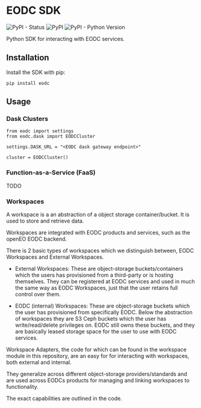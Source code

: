 # EODC SDK
![PyPI - Status](https://img.shields.io/pypi/status/eodc)
![PyPI](https://img.shields.io/pypi/v/eodc)
![PyPI - Python Version](https://img.shields.io/pypi/pyversions/eodc)

Python SDK for interacting with EODC services.

## Installation
Install the SDK with pip:

```
pip install eodc
```

## Usage
### Dask Clusters

```
from eodc import settings
from eodc.dask import EODCCluster

settings.DASK_URL = "<EODC dask gateway endpoint>"

cluster = EODCCluster()
```

### Function-as-a-Service (FaaS)
TODO


### Workspaces

A workspace is a an abstraction of a object storage container/bucket. It is used to store and retrieve data.

Workspaces are integrated with EODC products and services, such as the openEO EODC backend.

There is 2 basic types of workspaces which we distinguish between, EODC Workspaces and External Workspaces.

- External Workspaces: These are object-storage buckets/containers which the users has provisioned from a third-party or is hosting themselves. They can be registered at EODC services and used in much the same way as EODC Workspaces, just that the user retains full control over them.

- EODC (internal) Workspaces: These are object-storage buckets which the user has provisioned from specifically EODC. Below the abstraction of workspaces they are S3 Ceph buckets which the user has write/read/delete privileges on. EODC still owns these buckets, and they are basically leased storage space for the user to use with EODC services.

Workspace Adapters, the code for which can be found in the workspace module in this repository, are an easy for for interacting with workspaces, both external and internal.

They generalize across different object-storage providers/standards and are used across EODCs products for managing and linking workspaces to functionality.

The exact capabilities are outlined in the code.
